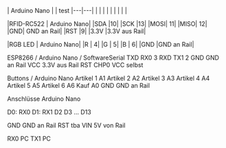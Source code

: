 | Arduino Nano  |   | test 
|---|---|
|   |   |
|   |   |
|   |   |

|RFID-RC522 | Arduino Nano|
|SDA	|10|
|SCK	|13|
|MOSI|	11|
|MISO|	12|
|GND|	GND an Rail|
|RST	|9|
|3.3V	|3.3V aus Rail|


|RGB LED | Arduino Nano|
|R	| 4|
|G	| 5|
|B	| 6|
|GND	|GND an Rail|

ESP8266 / Arduino Nano / SoftwareSerial
TXD	RX0 3
RXD	TX1 2
GND	GND an Rail
VCC	3.3V aus Rail
RST	
CHP0	VCC selbst

Buttons / Arduino Nano
Artikel 1	A1
Artikel 2	A2
Artikel 3	A3
Artikel 4	A4
Artikel 5	A5
Artikel 6	A6
Kauf	A0
GND	GND an Rail

Anschlüsse Arduino Nano

D0: RX0
D1: RX1
D2
D3
…
D13

GND	GND an Rail
RST	tba
VIN	5V von Rail


RX0 PC
TX1 PC
